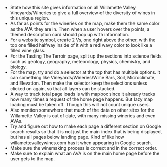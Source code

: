 * State how this site gives information on all Willamette Valley Vineyards/Wineries to give a full overview of the diversity of wines in this unique region. 
* As far as points for the wineries on the map, make them the same color as the AVA they are in. Then when a user hovers over the points, a themed description card should pop up with information.
* For a website symbol, create 2 Vs, one right above the other, with the top one filled halfway inside of it with a red wavy color to look like a filled wine glass.
* For the Tasting The Terroir page, split up the sections into science fields such as geology, geography, meteorology, physics, chemistry, and biology.
* For the map, try and do a selector at the top that has multiple options. It can something like Vineyards/Wineries/Wine Bars, Soil, Microclimate, and Elevation. Then make the selector keep the selections unless clicked on again, so that all layers can be stacked.
* A way to track total page loads is with mapbox since it already tracks how many times a request of the home page happens. But lazy map loading must be taken off. Though this will not count unique users.
* Also mention somewhere that much of the data on other sites for the Willamette Valley is out of date, with many missing wineries and even AVAs.
* Try and figure out how to make each page a different section on Google search results so that it is not just the main index that is being displayed, but has all pages below landing page. Kind of like how willamettevalleywines.com has it when appearing in Google search.
* Make sure the winemaking process is correct and in the correct order.
* Make sure to explain what an AVA is on the main home page before the user gets to the map.